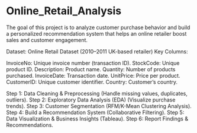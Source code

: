 # Online_Retail_Analysis
The goal of this project is to analyze customer purchase behavior and build a personalized recommendation system that helps an online retailer boost sales and customer engagement.


Dataset: Online Retail Dataset (2010–2011 UK-based retailer)
Key Columns:

InvoiceNo: Unique invoice number (transaction ID).
StockCode: Unique product ID.
Description: Product name.
Quantity: Number of products purchased.
InvoiceDate: Transaction date.
UnitPrice: Price per product.
CustomerID: Unique customer identifier.
Country: Customer’s country.


Step 1: Data Cleaning & Preprocessing (Handle missing values, duplicates, outliers).
Step 2: Exploratory Data Analysis (EDA) (Visualize purchase trends).
Step 3: Customer Segmentation (RFM/K-Mean Clustering Analysis).
Step 4: Build a Recommendation System (Collaborative Filtering).
Step 5: Data Visualization & Business Insights (Tableau).
Step 6: Report Findings & Recommendations.
